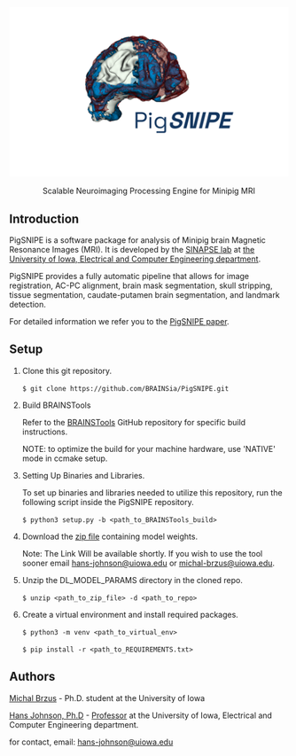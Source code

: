 ![](/pigsnipe_logo.png)

<div align="center">
  <p align="center">Scalable Neuroimaging Processing Engine for Minipig MRI</p>
</div>

## Introduction

PigSNIPE is a software package for analysis of Minipig brain Magnetic Resonance Images (MRI). It is developed by the [SINAPSE lab](https://medicine.uiowa.edu/psychiatry/sinapse) at 
[the University of Iowa, Electrical and Computer Engineering department](https://ece.engineering.uiowa.edu/).

PigSNIPE provides a fully automatic pipeline that allows for image registration, AC-PC alignment, brain mask segmentation, skull stripping, tissue segmentation, caudate-putamen brain segmentation, and landmark detection.

For detailed information we refer you to the [PigSNIPE paper](https://www.mdpi.com/1999-4893/16/2/116).

## Setup

1. Clone this git repository.

    `$ git clone https://github.com/BRAINSia/PigSNIPE.git`
    
2. Build BRAINSTools

     Refer to the [BRAINSTools](https://github.com/BRAINSia/BRAINSTools) GitHub repository for specific build instructions.

     NOTE: to optimize the build for your machine hardware, use 'NATIVE' mode in ccmake setup.

4. Setting Up Binaries and Libraries.

     To set up binaries and libraries needed to utilize this repository, run the following script inside the PigSNIPE repository.
   
     `$ python3 setup.py -b <path_to_BRAINSTools_build>`

5. Download the [zip file](https://iowa.sharepoint.com/:u:/r/sites/SINAPSELAB/Shared%20Documents/PigSNIPE/DL_MODEL_PARAMS.zip?csf=1&web=1&e=8y0BX4) containing model weights. 
  
    Note: The Link Will be available shortly. If you wish to use the tool sooner email hans-johnson@uiowa.edu or michal-brzus@uiowa.edu.

6. Unzip the DL_MODEL_PARAMS directory in the cloned repo.

    `$ unzip <path_to_zip_file> -d <path_to_repo> `

7. Create a virtual environment and install required packages.
   
    `$ python3 -m venv <path_to_virtual_env>`
   
    `$ pip install -r <path_to_REQUIREMENTS.txt>`

## Authors

[Michal Brzus](https://github.com/mbrzus) - Ph.D. student at the University of Iowa

[Hans Johnson, Ph.D](https://github.com/hjmjohnson) - [Professor](https://engineering.uiowa.edu/people/hans-johnson) at the University of Iowa, Electrical and Computer Engineering department.

for contact, email: hans-johnson@uiowa.edu
